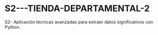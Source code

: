 # S2---TIENDA-DEPARTAMENTAL-2
S2- Aplicación técnicas avanzadas para extraer datos significativos con Python.
